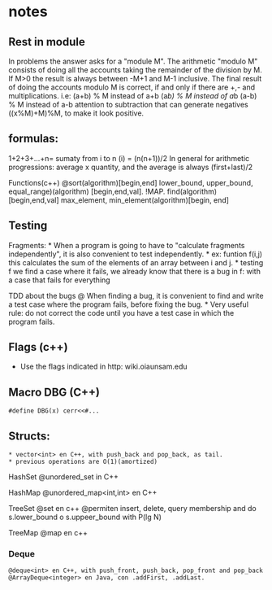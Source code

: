 # notes


## Rest in module
In problems the answer asks for a "module M".
The arithmetic "modulo M" consists of doing all the accounts taking the remainder of the division by M.
If M>0 the result is always between -M+1 and M-1 inclusive.
The final result of doing the accounts modulo M is correct, if and only if there are +,- and multiplications.
i.e: (a+b) % M instead of a+b
			(a*b) % M instead of a*b
			(a-b) % M instead of a-b
attention to subtraction that can generate negatives ((x%M)+M)%M, to make it look positive.

## formulas:
1+2+3+...+n= sumaty from i to n (i) = (n(n+1))/2
In general for arithmetic progressions: average x quantity, and the average is always (first+last)/2

Functions(c++)
	@sort(algorithm)[begin,end]
	lower_bound, upper_bound, equal_range)(algorithm) [begin,end,val]. !MAP.
	find(algorithm)[begin,end,val]
	max_element, min_element(algorithm)[begin, end]

## Testing 
Fragments:
	* When a program is going to have to "calculate fragments independently", it is also convenient to test independently.
	* ex: funtion f(i,j) this calculates the sum of the elements of an array between i and j.
	* testing f we find a case where it fails, we already know that there is a bug in f: with a case that fails for everything

TDD about the bugs
	@ When finding a bug, it is convenient to find and write a test case where the program fails, before fixing the bug.
	* Very useful rule: do not correct the code until you have a test case in which the program fails.
## Flags (c++)
* Use the flags indicated in http: wiki.oiaunsam.edu


## Macro DBG (C++)
	#define DBG(x) cerr<<#...

## Structs:
	* vector<int> en C++, with push_back and pop_back, as tail.
	* previous operations are O(1)(amortized)	

HashSet
	@unordered_set<int> in C++
		
HashMap
	@unordered_map<int,int> en C++

TreeSet
	@set<int> en c++
	@permiten insert, delete, query membership and do s.lower_bound o s.uppeer_bound with P(lg N)

TreeMap
	@map<int> en c++

### Deque
	@deque<int> en C++, with push_front, push_back, pop_front and pop_back
	@ArrayDeque<integer> en Java, con .addFirst, .addLast. 
